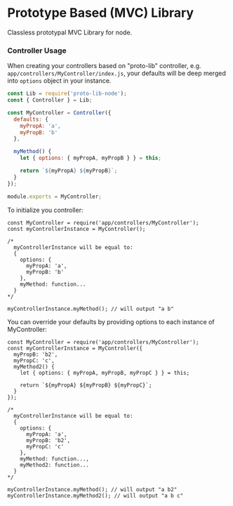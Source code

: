 # Prototype Based (MVC) Library
Classless prototypal MVC Library for node.

### Controller Usage
When creating your controllers based on "proto-lib" controller, e.g. `app/controllers/MyController/index.js`, your defaults will be deep merged into `options` object in your instance.
```javascript
const Lib = require('proto-lib-node');
const { Controller } = Lib;

const MyController = Controller({
  defaults: {
    myPropA: 'a',
    myPropB: 'b'
  },

  myMethod() {
    let { options: { myPropA, myPropB } } = this;

    return `${myPropA} ${myPropB}`;
  }
});

module.exports = MyController;
```

To initialize you controller:
```
const MyController = require('app/controllers/MyController');
const myControllerInstance = MyController();

/*
  myControllerInstance will be equal to:
  {
    options: {
      myPropA: 'a',
      myPropB: 'b'
    },
    myMethod: function...
  }
*/

myControllerInstance.myMethod(); // will output "a b"
```

You can override your defaults by providing options to each instance of MyController:
```
const MyController = require('app/controllers/MyController');
const myControllerInstance = MyController({
  myPropB: 'b2',
  myPropC: 'c',
  myMethod2() {
    let { options: { myPropA, myPropB, myPropC } } = this;

    return `${myPropA} ${myPropB} ${myPropC}`;
  }
});

/*
  myControllerInstance will be equal to:
  {
    options: {
      myPropA: 'a',
      myPropB: 'b2',
      myPropC: 'c'
    },
    myMethod: function...,
    myMethod2: function...
  }
*/

myControllerInstance.myMethod(); // will output "a b2"
myControllerInstance.myMethod2(); // will output "a b c"
```